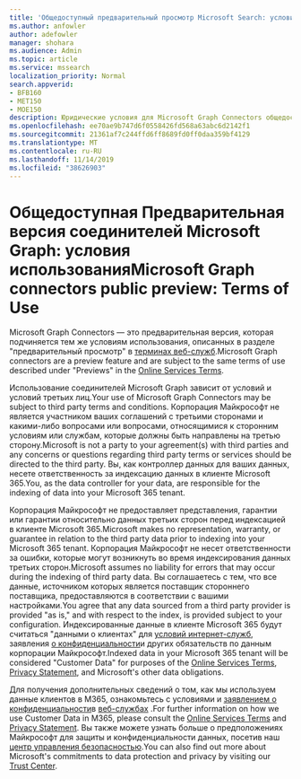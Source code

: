 ```yaml
---
title: 'Общедоступный предварительный просмотр Microsoft Search: условия использования'
ms.author: anfowler
author: adefowler
manager: shohara
ms.audience: Admin
ms.topic: article
ms.service: mssearch
localization_priority: Normal
search.appverid:
- BFB160
- MET150
- MOE150
description: Юридические условия для Microsoft Graph Connectors общедоступная Предварительная версия для поиска Майкрософт
ms.openlocfilehash: ee70ae9b747d6f0558426fd568a63abc6d2142f1
ms.sourcegitcommit: 21361af7c244ffd6ff8689fd0ff0daa359bf4129
ms.translationtype: MT
ms.contentlocale: ru-RU
ms.lasthandoff: 11/14/2019
ms.locfileid: "38626903"
---
```

# <a name="microsoft-graph-connectors-public-preview-terms-of-use"></a><span data-ttu-id="567e4-103">Общедоступная Предварительная версия соединителей Microsoft Graph: условия использования</span><span class="sxs-lookup"><span data-stu-id="567e4-103">Microsoft Graph connectors public preview: Terms of Use</span></span>

<span data-ttu-id="567e4-104">Microsoft Graph Connectors — это предварительная версия, которая подчиняется тем же условиям использования, описанных в разделе "предварительный просмотр" в [терминах веб-служб](http://www.microsoftvolumelicensing.com/Downloader.aspx?documenttype=OST&lang=English).</span><span class="sxs-lookup"><span data-stu-id="567e4-104">Microsoft Graph connectors are a preview feature and are subject to the same terms of use described under "Previews" in the [Online Services Terms](http://www.microsoftvolumelicensing.com/Downloader.aspx?documenttype=OST&lang=English).</span></span>

<span data-ttu-id="567e4-105">Использование соединителей Microsoft Graph зависит от условий и условий третьих лиц.</span><span class="sxs-lookup"><span data-stu-id="567e4-105">Your use of Microsoft Graph Connectors may be subject to third party terms and conditions.</span></span> <span data-ttu-id="567e4-106">Корпорация Майкрософт не является участником ваших соглашений с третьими сторонами и какими-либо вопросами или вопросами, относящимися к сторонним условиям или службам, которые должны быть направлены на третью сторону.</span><span class="sxs-lookup"><span data-stu-id="567e4-106">Microsoft is not a party to your agreement(s) with third parties and any concerns or questions regarding third party terms or services should be directed to the third party.</span></span> <span data-ttu-id="567e4-107">Вы, как контроллер данных для ваших данных, несете ответственность за индексацию данных в клиенте Microsoft 365.</span><span class="sxs-lookup"><span data-stu-id="567e4-107">You, as the data controller for your data, are responsible for the indexing of data into your Microsoft 365 tenant.</span></span>

<span data-ttu-id="567e4-108">Корпорация Майкрософт не предоставляет представления, гарантии или гарантии относительно данных третьих сторон перед индексацией в клиенте Microsoft 365.</span><span class="sxs-lookup"><span data-stu-id="567e4-108">Microsoft makes no representation, warranty, or guarantee in relation to the third party data prior to indexing into your Microsoft 365 tenant.</span></span>  <span data-ttu-id="567e4-109">Корпорация Майкрософт не несет ответственности за ошибки, которые могут возникнуть во время индексирования данных третьих сторон.</span><span class="sxs-lookup"><span data-stu-id="567e4-109">Microsoft assumes no liability for errors that may occur during the indexing of third party data.</span></span>  <span data-ttu-id="567e4-110">Вы соглашаетесь с тем, что все данные, источником которых является поставщик стороннего поставщика, предоставляются в соответствии с вашими настройками.</span><span class="sxs-lookup"><span data-stu-id="567e4-110">You agree that any data sourced from a third party provider is provided "as is," and with respect to the index, is provided subject to your configuration.</span></span> <span data-ttu-id="567e4-111">Индексированные данные в клиенте Microsoft 365 будут считаться "данными о клиентах" для [условий интернет-служб](http://www.microsoftvolumelicensing.com/Downloader.aspx?documenttype=OST&lang=English), заявления [о конфиденциальности](https://privacy.microsoft.com/privacystatement)и других обязательств по данным корпорации Майкрософт.</span><span class="sxs-lookup"><span data-stu-id="567e4-111">Indexed data in your Microsoft 365 tenant will be considered "Customer Data" for purposes of the [Online Services Terms](http://www.microsoftvolumelicensing.com/Downloader.aspx?documenttype=OST&lang=English), [Privacy Statement](https://privacy.microsoft.com/privacystatement), and Microsoft's other data obligations.</span></span>

<span data-ttu-id="567e4-112">Для получения дополнительных сведений о том, как мы используем данные клиентов в M365, ознакомьтесь с условиями и [заявлением о конфиденциальности](https://privacy.microsoft.com/privacystatement)в [веб-службах](http://www.microsoftvolumelicensing.com/Downloader.aspx?documenttype=OST&lang=English) .</span><span class="sxs-lookup"><span data-stu-id="567e4-112">For further information on how we use Customer Data in M365, please consult the [Online Services Terms](http://www.microsoftvolumelicensing.com/Downloader.aspx?documenttype=OST&lang=English) and [Privacy Statement](https://privacy.microsoft.com/privacystatement).</span></span> <span data-ttu-id="567e4-113">Вы также можете узнать больше о предположениях Майкрософт для защиты и конфиденциальности данных, посетив наш [центр управления безопасностью](https://www.microsoft.com/trust-center).</span><span class="sxs-lookup"><span data-stu-id="567e4-113">You can also find out more about Microsoft's commitments to data protection and privacy by visiting our [Trust Center](https://www.microsoft.com/trust-center).</span></span>

